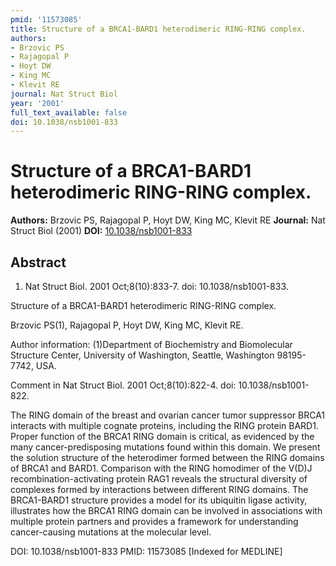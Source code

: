 ```yaml
---
pmid: '11573085'
title: Structure of a BRCA1-BARD1 heterodimeric RING-RING complex.
authors:
- Brzovic PS
- Rajagopal P
- Hoyt DW
- King MC
- Klevit RE
journal: Nat Struct Biol
year: '2001'
full_text_available: false
doi: 10.1038/nsb1001-833
---
```


# Structure of a BRCA1-BARD1 heterodimeric RING-RING complex.
**Authors:** Brzovic PS, Rajagopal P, Hoyt DW, King MC, Klevit RE
**Journal:** Nat Struct Biol (2001)
**DOI:** [10.1038/nsb1001-833](https://doi.org/10.1038/nsb1001-833)

## Abstract

1. Nat Struct Biol. 2001 Oct;8(10):833-7. doi: 10.1038/nsb1001-833.

Structure of a BRCA1-BARD1 heterodimeric RING-RING complex.

Brzovic PS(1), Rajagopal P, Hoyt DW, King MC, Klevit RE.

Author information:
(1)Department of Biochemistry and Biomolecular Structure Center, University of 
Washington, Seattle, Washington 98195-7742, USA.

Comment in
    Nat Struct Biol. 2001 Oct;8(10):822-4. doi: 10.1038/nsb1001-822.

The RING domain of the breast and ovarian cancer tumor suppressor BRCA1 
interacts with multiple cognate proteins, including the RING protein BARD1. 
Proper function of the BRCA1 RING domain is critical, as evidenced by the many 
cancer-predisposing mutations found within this domain. We present the solution 
structure of the heterodimer formed between the RING domains of BRCA1 and BARD1. 
Comparison with the RING homodimer of the V(D)J recombination-activating protein 
RAG1 reveals the structural diversity of complexes formed by interactions 
between different RING domains. The BRCA1-BARD1 structure provides a model for 
its ubiquitin ligase activity, illustrates how the BRCA1 RING domain can be 
involved in associations with multiple protein partners and provides a framework 
for understanding cancer-causing mutations at the molecular level.

DOI: 10.1038/nsb1001-833
PMID: 11573085 [Indexed for MEDLINE]
